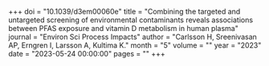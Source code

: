 +++
doi = "10.1039/d3em00060e"
title = "Combining the targeted and untargeted screening of environmental contaminants reveals associations between PFAS exposure and vitamin D metabolism in human plasma"
journal = "Environ Sci Process Impacts"
author = "Carlsson H, Sreenivasan AP, Erngren I, Larsson A, Kultima K."
month = "5"
volume = ""
year = "2023"
date = "2023-05-24 00:00:00"
pages = ""
+++

